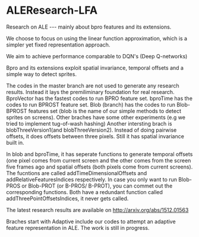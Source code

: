 # ALEResearch-LFA
Research on ALE --- mainly about bpro features and its extensions.

We choose to focus on using the linear function approximation, which is a simpler yet fixed representation approach.

We aim to achieve performance comparable to DQN's (Deep Q-networks)

Bpro and its extensions exploit spatial invariance, temporal offsets and a simple way to detect sprites.

The codes in the master branch are not used to generate any research results. Instead it lays the premiliminary foundation for real research.
BproVector has the fastest codes to run BPRO feature set.
bproTime has the codes to run BPROST feature set.
Blob (branch) has the codes to run Blob-BPROST features set (blob is the name of our simple methods to detect sprites on screens).
Other braches have some other experiments (e.g we tried to implement tug-of-wash hashing)
Another intersting brach is blobThreeVersion1(and blobThreeVersion2). Instead of doing pairwise offsets, it does offsets between three pixels. Still it has spatial invariance built in.

In blob and bproTime, it has seperate functions to generate temporal offsets (one pixel comes from current screen and the other comes from the screen five frames ago  and spatial offsets (both pixels come from current screens). The fucntions are called addTimeDimensionalOffsets and addRelativeFeaturesIndices respectively. In case you only want to run Blob-PROS or Blob-PROT (or B-PROS/ B-PROT), you can commet out the corresponding functions. Both have a redundant function called addThreePointOffsetsIndices, it never gets called. 

The latest research results are available on http://arxiv.org/abs/1512.01563

Braches start with Adaptive include our codes to attempt an adaptive feature representation in ALE. The work is still in progress.


